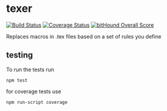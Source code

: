 # texer
[![Build Status](https://travis-ci.org/DRMF/texer.svg?branch=master)](https://travis-ci.org/DRMF/texer)
[![Coverage Status](https://coveralls.io/repos/github/DRMF/texer/badge.svg?branch=master)](https://coveralls.io/github/DRMF/texer?branch=master)
[![bitHound Overall Score](https://www.bithound.io/github/DRMF/texer/badges/score.svg)](https://www.bithound.io/github/DRMF/texer)

Replaces macros in .tex files based on a set of rules you define

## testing

To run the tests run
 ```
 npm test
 ```
 for coverage tests use
 ```
 npm run-script coverage
 ```
